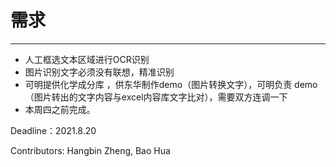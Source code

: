 # 需求

---

- 人工框选文本区域进行OCR识别
-  图片识别文字必须没有联想，精准识别
- 可明提供化学成分库 ，供东华制作demo（图片转换文字），可明负责 demo（图片转出的文字内容与excel内容库文字比对），需要双方连调一下
- 本周四之前完成。

Deadline：2021.8.20

Contributors: Hangbin Zheng, Bao Hua
